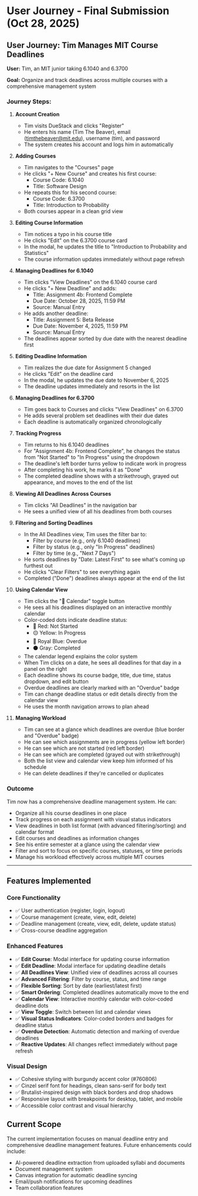 # User Journey - Final Submission (Oct 28, 2025)

## User Journey: Tim Manages MIT Course Deadlines

**User:** Tim, an MIT junior taking 6.1040 and 6.3700

**Goal:** Organize and track deadlines across multiple courses with a comprehensive management system

### Journey Steps:

1. **Account Creation**

   - Tim visits DueStack and clicks "Register"
   - He enters his name (Tim The Beaver), email (timthebeaver@mit.edu), username (tim), and password
   - The system creates his account and logs him in automatically

2. **Adding Courses**

   - Tim navigates to the "Courses" page
   - He clicks "+ New Course" and creates his first course:
     - Course Code: 6.1040
     - Title: Software Design
   - He repeats this for his second course:
     - Course Code: 6.3700
     - Title: Introduction to Probability
   - Both courses appear in a clean grid view

3. **Editing Course Information**

   - Tim notices a typo in his course title
   - He clicks "Edit" on the 6.3700 course card
   - In the modal, he updates the title to "Introduction to Probability and Statistics"
   - The course information updates immediately without page refresh

4. **Managing Deadlines for 6.1040**

   - Tim clicks "View Deadlines" on the 6.1040 course card
   - He clicks "+ New Deadline" and adds:
     - Title: Assignment 4b: Frontend Complete
     - Due Date: October 28, 2025, 11:59 PM
     - Source: Manual Entry
   - He adds another deadline:
     - Title: Assignment 5: Beta Release
     - Due Date: November 4, 2025, 11:59 PM
     - Source: Manual Entry
   - The deadlines appear sorted by due date with the nearest deadline first

5. **Editing Deadline Information**

   - Tim realizes the due date for Assignment 5 changed
   - He clicks "Edit" on the deadline card
   - In the modal, he updates the due date to November 6, 2025
   - The deadline updates immediately and resorts in the list

6. **Managing Deadlines for 6.3700**

   - Tim goes back to Courses and clicks "View Deadlines" on 6.3700
   - He adds several problem set deadlines with their due dates
   - Each deadline is automatically organized chronologically

7. **Tracking Progress**

   - Tim returns to his 6.1040 deadlines
   - For "Assignment 4b: Frontend Complete", he changes the status from "Not Started" to "In Progress" using the dropdown
   - The deadline's left border turns yellow to indicate work in progress
   - After completing his work, he marks it as "Done"
   - The completed deadline shows with a strikethrough, grayed out appearance, and moves to the end of the list

8. **Viewing All Deadlines Across Courses**

   - Tim clicks "All Deadlines" in the navigation bar
   - He sees a unified view of all his deadlines from both courses

9. **Filtering and Sorting Deadlines**

   - In the All Deadlines view, Tim uses the filter bar to:
     - Filter by course (e.g., only 6.1040 deadlines)
     - Filter by status (e.g., only "In Progress" deadlines)
     - Filter by time (e.g., "Next 7 Days")
   - He sorts deadlines by "Date: Latest First" to see what's coming up furthest out
   - He clicks "Clear Filters" to see everything again
   - Completed ("Done") deadlines always appear at the end of the list

10. **Using Calendar View**

    - Tim clicks the "📅 Calendar" toggle button
    - He sees all his deadlines displayed on an interactive monthly calendar
    - Color-coded dots indicate deadline status:
      - 🔴 Red: Not Started
      - 🟡 Yellow: In Progress
      - 🔵 Royal Blue: Overdue
      - ⚫ Gray: Completed
    - The calendar legend explains the color system
    - When Tim clicks on a date, he sees all deadlines for that day in a panel on the right
    - Each deadline shows its course badge, title, due time, status dropdown, and edit button
    - Overdue deadlines are clearly marked with an "Overdue" badge
    - Tim can change deadline status or edit details directly from the calendar view
    - He uses the month navigation arrows to plan ahead

11. **Managing Workload**
    - Tim can see at a glance which deadlines are overdue (blue border and "Overdue" badge)
    - He can see which assignments are in progress (yellow left border)
    - He can see which are not started (red left border)
    - He can see which are completed (grayed out with strikethrough)
    - Both the list view and calendar view keep him informed of his schedule
    - He can delete deadlines if they're cancelled or duplicates

### Outcome

Tim now has a comprehensive deadline management system. He can:

- Organize all his course deadlines in one place
- Track progress on each assignment with visual status indicators
- View deadlines in both list format (with advanced filtering/sorting) and calendar format
- Edit courses and deadlines as information changes
- See his entire semester at a glance using the calendar view
- Filter and sort to focus on specific courses, statuses, or time periods
- Manage his workload effectively across multiple MIT courses

---

## Features Implemented

### Core Functionality

- ✅ User authentication (register, login, logout)
- ✅ Course management (create, view, edit, delete)
- ✅ Deadline management (create, view, edit, delete, update status)
- ✅ Cross-course deadline aggregation

### Enhanced Features

- ✅ **Edit Course**: Modal interface for updating course information
- ✅ **Edit Deadline**: Modal interface for updating deadline details
- ✅ **All Deadlines View**: Unified view of deadlines across all courses
- ✅ **Advanced Filtering**: Filter by course, status, and time range
- ✅ **Flexible Sorting**: Sort by date (earliest/latest first)
- ✅ **Smart Ordering**: Completed deadlines automatically move to the end
- ✅ **Calendar View**: Interactive monthly calendar with color-coded deadline dots
- ✅ **View Toggle**: Switch between list and calendar views
- ✅ **Visual Status Indicators**: Color-coded borders and badges for deadline status
- ✅ **Overdue Detection**: Automatic detection and marking of overdue deadlines
- ✅ **Reactive Updates**: All changes reflect immediately without page refresh

### Visual Design

- ✅ Cohesive styling with burgundy accent color (#760806)
- ✅ Cinzel serif font for headings, clean sans-serif for body text
- ✅ Brutalist-inspired design with black borders and drop shadows
- ✅ Responsive layout with breakpoints for desktop, tablet, and mobile
- ✅ Accessible color contrast and visual hierarchy

## Current Scope

The current implementation focuses on manual deadline entry and comprehensive deadline management features. Future enhancements could include:

- AI-powered deadline extraction from uploaded syllabi and documents
- Document management system
- Canvas integration for automatic deadline syncing
- Email/push notifications for upcoming deadlines
- Team collaboration features
